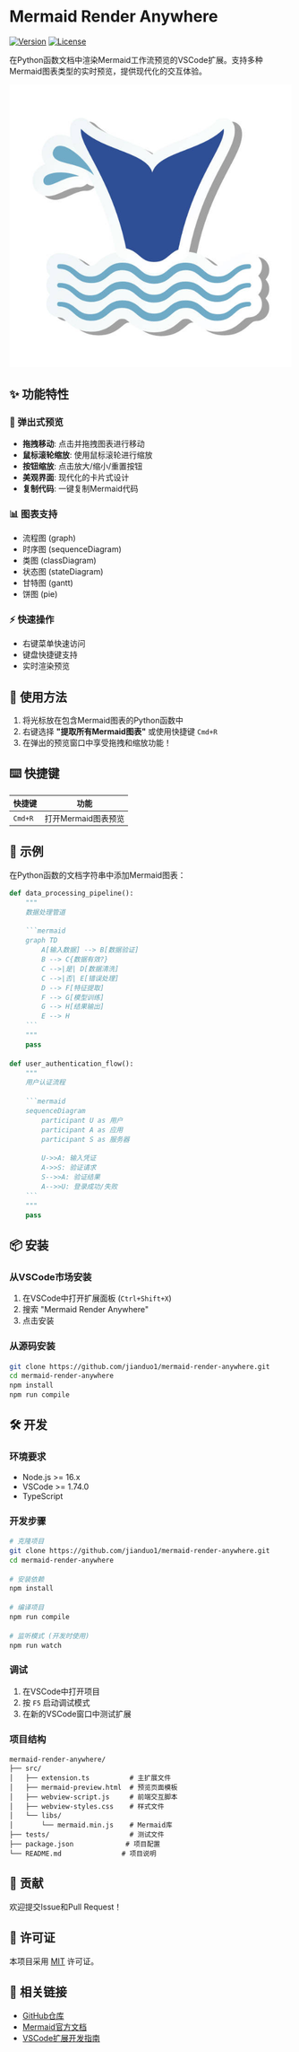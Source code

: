# Mermaid Render Anywhere

[![Version](https://img.shields.io/badge/version-0.0.1-blue.svg)](https://github.com/jianduo1/mermaid-render-anywhere)
[![License](https://img.shields.io/badge/license-MIT-green.svg)](LICENSE)

在Python函数文档中渲染Mermaid工作流预览的VSCode扩展。支持多种Mermaid图表类型的实时预览，提供现代化的交互体验。

![Demo](icon.jpg)

## ✨ 功能特性

### 🎨 弹出式预览
- **拖拽移动**: 点击并拖拽图表进行移动
- **鼠标滚轮缩放**: 使用鼠标滚轮进行缩放
- **按钮缩放**: 点击放大/缩小/重置按钮
- **美观界面**: 现代化的卡片式设计
- **复制代码**: 一键复制Mermaid代码

### 📊 图表支持
- 流程图 (graph)
- 时序图 (sequenceDiagram)  
- 类图 (classDiagram)
- 状态图 (stateDiagram)
- 甘特图 (gantt)
- 饼图 (pie)

### ⚡ 快速操作
- 右键菜单快速访问
- 键盘快捷键支持
- 实时渲染预览

## 🚀 使用方法

1. 将光标放在包含Mermaid图表的Python函数中
2. 右键选择 **"提取所有Mermaid图表"** 或使用快捷键 `Cmd+R`
3. 在弹出的预览窗口中享受拖拽和缩放功能！



## ⌨️ 快捷键

| 快捷键 | 功能 |
|--------|------|
| `Cmd+R` | 打开Mermaid图表预览 |

## 📝 示例

在Python函数的文档字符串中添加Mermaid图表：

```python
def data_processing_pipeline():
    """
    数据处理管道
    
    ```mermaid
    graph TD
        A[输入数据] --> B[数据验证]
        B --> C{数据有效?}
        C -->|是| D[数据清洗]
        C -->|否| E[错误处理]
        D --> F[特征提取]
        F --> G[模型训练]
        G --> H[结果输出]
        E --> H
    ```
    """
    pass

def user_authentication_flow():
    """
    用户认证流程
    
    ```mermaid
    sequenceDiagram
        participant U as 用户
        participant A as 应用
        participant S as 服务器
        
        U->>A: 输入凭证
        A->>S: 验证请求
        S-->>A: 验证结果
        A-->>U: 登录成功/失败
    ```
    """
    pass
```

## 📦 安装

### 从VSCode市场安装
1. 在VSCode中打开扩展面板 (`Ctrl+Shift+X`)
2. 搜索 "Mermaid Render Anywhere"
3. 点击安装

### 从源码安装
```bash
git clone https://github.com/jianduo1/mermaid-render-anywhere.git
cd mermaid-render-anywhere
npm install
npm run compile
```

## 🛠️ 开发

### 环境要求
- Node.js >= 16.x
- VSCode >= 1.74.0
- TypeScript

### 开发步骤
```bash
# 克隆项目
git clone https://github.com/jianduo1/mermaid-render-anywhere.git
cd mermaid-render-anywhere

# 安装依赖
npm install

# 编译项目
npm run compile

# 监听模式 (开发时使用)
npm run watch
```

### 调试
1. 在VSCode中打开项目
2. 按 `F5` 启动调试模式
3. 在新的VSCode窗口中测试扩展

### 项目结构
```
mermaid-render-anywhere/
├── src/
│   ├── extension.ts          # 主扩展文件
│   ├── mermaid-preview.html  # 预览页面模板
│   ├── webview-script.js     # 前端交互脚本
│   ├── webview-styles.css    # 样式文件
│   └── libs/
│       └── mermaid.min.js    # Mermaid库
├── tests/                    # 测试文件
├── package.json             # 项目配置
└── README.md               # 项目说明
```

## 🤝 贡献

欢迎提交Issue和Pull Request！

## 📄 许可证

本项目采用 [MIT](LICENSE) 许可证。

## 🔗 相关链接

- [GitHub仓库](https://github.com/jianduo1/mermaid-render-anywhere)
- [Mermaid官方文档](https://mermaid.js.org/)
- [VSCode扩展开发指南](https://code.visualstudio.com/api) 